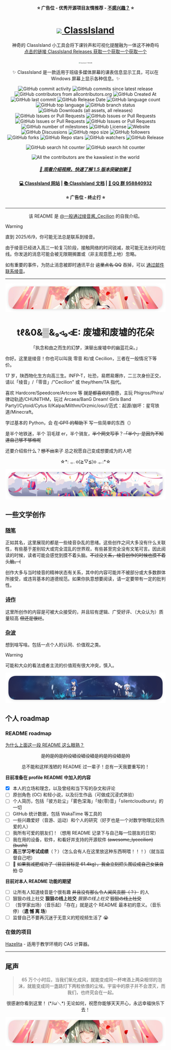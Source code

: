 <!--markdownlint-disable MD028 MD033 MD036 MD041-->

<div align="center">

#### ⭐ 广告位 - 优秀开源项目友情推荐 - [不感兴趣？](https://dxy.com/disease/26233/detail "很抱歉为你造成不好的浏览体验，点击这里以联系我们更换广告。") ⭐

# <a href="https://github.com/ClassIsland/ClassIsland"><image src="https://github.com/ClassIsland/ClassIsland/raw/master/ClassIsland/Assets/AppLogo_AppLogo.svg" height="25"/> ClassIsland</a>

神奇的 ClassIsland 小工具会将下课铃声和可视化提醒融为一体这不神奇吗<br>[点击的链接 ClassIsland Releases 获取一个获取一个获取一个](https://github.com/ClassIsland/ClassIsland/releases)

<img src="https://github.com/user-attachments/assets/a815dd7d-8343-4da5-aee4-3f754aa297e4" alt="ClassIsland 广告位头图" style="zoom:25%;" /><br>

✨ ClassIsland 是一款适用于班级多媒体屏幕的课表信息显示工具，可以在 Windows 屏幕上显示各种信息。✨

![GitHub commit activity](https://img.shields.io/github/commit-activity/t/ClassIsland/ClassIsland)
![GitHub commits since latest release](https://img.shields.io/github/commits-since/ClassIsland/ClassIsland/latest)
![GitHub contributors from allcontributors.org](https://img.shields.io/github/all-contributors/ClassIsland/ClassIsland)
![GitHub Created At](https://img.shields.io/github/created-at/ClassIsland/ClassIsland)
![GitHub last commit](https://img.shields.io/github/last-commit/ClassIsland/ClassIsland)
![GitHub Release Date](https://img.shields.io/github/release-date-pre/ClassIsland/ClassIsland)
![GitHub language count](https://img.shields.io/github/languages/count/ClassIsland/ClassIsland)
![GitHub top language](https://img.shields.io/github/languages/top/ClassIsland/ClassIsland)
![GitHub branch status](https://img.shields.io/github/checks-status/ClassIsland/ClassIsland/dev)
![GitHub Downloads (all assets, all releases)](https://img.shields.io/github/downloads/ClassIsland/ClassIsland/total)
![GitHub Issues or Pull Requests](https://img.shields.io/github/issues/ClassIsland/ClassIsland)
![GitHub Issues or Pull Requests](https://img.shields.io/github/issues-closed/ClassIsland/ClassIsland)
![GitHub Issues or Pull Requests](https://img.shields.io/github/issues-pr/ClassIsland/ClassIsland)
![GitHub Issues or Pull Requests](https://img.shields.io/github/issues-pr-closed/ClassIsland/ClassIsland)
![GitHub number of milestones](https://img.shields.io/github/milestones/all/ClassIsland/ClassIsland)
![GitHub License](https://img.shields.io/github/license/ClassIsland/ClassIsland)
![Website](https://img.shields.io/website?url=https%3A%2F%2Fclassisland.tech%2F)
![GitHub Discussions](https://img.shields.io/github/discussions/ClassIsland/ClassIsland)
![GitHub repo size](https://img.shields.io/github/repo-size/ClassIsland/ClassIsland)
![GitHub followers](https://img.shields.io/github/followers/ClassIsland)
![GitHub forks](https://img.shields.io/github/forks/ClassIsland/ClassIsland)
![GitHub Repo stars](https://img.shields.io/github/stars/ClassIsland/ClassIsland)
![GitHub watchers](https://img.shields.io/github/watchers/ClassIsland/ClassIsland)
![GitHub Release](https://img.shields.io/github/v/release/ClassIsland/ClassIsland?include_prereleases)

![GitHub search hit counter](https://img.shields.io/github/search/ClassIsland/ClassIsland/DryIce)
![GitHub search hit counter](https://img.shields.io/github/search/ClassIsland/ClassIsland/LyCecilion)

![All the contributors are the kawaiiest in the world](https://img.shields.io/badge/All%20the%20contributors-are%20the%20kawaiiest%20in%20the%20world-green)

<!--markdownlint-disable-next-line MD001-->
##### [🥳 观看介绍视频，快速了解 1.5 版本突破创新 🥵](https://www.bilibili.com/video/BV1EEsNeYEc9)

#### [💻 ClassIsland 网站](https://classisland.tech/) | [📚 ClassIsland 文档](https://docs.classisland.tech/zh-cn/latest/) | [🐧 QQ 群 958840932](https://qm.qq.com/q/4NsDQKiAuQ)

#### ⭐ 广告位 - 终止行 ⭐

</div>

---

<div align="center">
该 README 是 <a href="https://github.com/LyCecilion">@一般通过绫音酱_Cecilion</a> 的自我介绍。<br>
</div>

> [!WARNING]
>
> 直到 2025/6/9，你可能无法总是联系到绫音。
>
> 由于绫音已经进入高三一轮复习阶段，接触网络的时间锐减，故可能无法长时间在线。你发送的消息可能会被无限期搁置或（非主观意愿上地）忽略。
>
> 如有重要的事件，为防止消息被即时通讯平台 ~~这里点名 QQ~~ 吞掉，可以 [通过邮件联系绫音](mailto:LyCecilion@outlook.com)。

---

<div align="center">

![绫音的 GitHub Profile 头图](assets/profile_banner.png)

# tℓ&0&▒&₉◃₉◃E: 废墟和废墟的花朵

「执念和由之而生的幻梦，演替出废墟中的幽蓝花朵。」

</div>

你好。这里是绫音！你也可以叫我 零音 和/或 Cecilion，三者在一般情况下等价。

17 岁，陕西物化生方向高三生。INFP-T，社恐，易燃易爆炸，二三次身份正交，请以「绫音」/「零音」/"Cecilion" 或 they/them/TA 指代。

喜欢 Hardcore/Speedcore/Artcore 等 ~~就是都喜欢的意思~~，主玩 Phigros/Phira/律动轨迹/CHUNITHM，玩过 Arcaea/BanG Dream! Girls Band Party!/Cytoid/Cytus II/Kalpa/Milthm/Orzmic/osu!/范式：起源/崩坏：星穹铁道/Minecraft。

学过基本的 Python，会 ~~在 GPT 的帮助下~~ 写一些简单的东西（）

是半个地铁迷，半个 羽毛球 er，半个骑友，~~半个网文写手~~？~~「半个」是因为不知道自己够不够格呢~~

还要介绍些什么？~~想不出来了~~ 总之祝愿自己变成想要成为的人吧

<div align="center">

☆\*: .｡. o(≧▽≦)o .｡.:\*☆

</div>

![文中分隔线 2](assets/division_line_2.png)

## 一些文学创作

### [随笔](subfiles/essays.md)

正如其名，这里展现的都是一些绫音杂乱的思绪。这些创作之间大多没有什么关联性，有些基于差别较大或完全混乱的世界观，有些甚至完全没有文笔可言。因此阅读的时候，读者可能会感觉到摸不着头脑。~~不过没关系，绫音创作的时候也摸不着头脑。（~~

创作大多与当时绫音的精神状态有关系，其中的内容可能并不被部分或大多数群体所接受，或违背基本的道德规范。如果你执意想要阅读，请一定要带有一定的批判性。

### [诗作](subfiles/poems.md)

这里所创作的内容是可被大众接受的，并且较有逻辑、广受好评、（大众认为）质量较高 ~~但还是很烂~~。

### [杂波](subfiles/thoughts.md)

想到啥写啥。包括一点个人的认同、价值观之类。

> [!WARNING]
> 可能和大众的看法或者主流的价值观有很大冲突，慎入。

![文中分隔线 1](assets/division_line_1.png)

## 个人 roadmap

### README roadmap

[为什么上面这一段 README 这么眼熟？](subfiles/why_README_seems_familiar.md)

</details>

<div align="center">

~~是的是的是的没错没错没错是的是的没错是的~~

总不能和这样浅陋的 README 过一辈子！总有一天我要重写的！

</div>

**目前准备在 profile README 中加入的内容**

- [x] 本人的立场和理念，以及曾经和当下写的杂文和评论
- [ ] 原创角色 (OC) 和轻小说，以及衍生作品（可做成沉浸式体验）
- [ ] 个人简历，包括「彼方赴尘」「雾色深海」「绫(零)音」「silentcloudburst」的一切
- [ ] GitHub 统计数据，包括 WakaTime 等工具的
- [ ] 一些兴趣爱好（音游、运动）和个人的研究（好歹也是一个对数学物理比较热爱的人）
- [ ] 我所有可爱的朋友们！（想用 README 记录下与自己每一位朋友的日常）
- [ ] 我在用的设备，软件，和看好并支持的开源软件 ~~(awesome_lycecilion)(bushi)~~
- [ ] **高三学习考试成绩**（？）（怎么会有人在这里放这种东西啊喂！！！）（就当监督自己吧）
- [ ] 🥵 ~~如果我减肥成功了（目前目标是 61.4kg），我会立刻把头图设成自己女装自拍~~ 😍

**目前对本人 README 功能的期望**

- [ ] 让所有人知道绫音是个很有趣 ~~并且没有那么令人闻风丧胆（？）~~ 的人
- [ ] 狠狠の线上社交 **狠狠の线上社交** _狠狠の线上社交_ ~~狠狠の线上社交~~
- [ ] （哲学家出场）（音乐起）「存在」就是这个 README 最本初的意义。（音乐停）（**遗 憾 离 场**）
- [ ] 监督自己不要再沉迷于无意义的短视频生活了 😭

### 在做的项目

[Hazelita](https://github.com/LyCecilion/Hazelita) - 适用于教学环境的 CAS 计算器。

---

## 尾声

<div align="center">

> 65 万个小时后，当我们氧化成风，就能变成同一杯啤酒上两朵相邻的泡沫，就能变成同一盏路灯下两粒依偎的尘埃。宇宙中的原子并不会湮灭，而我们，也终究会在一起。

很感谢你看到这里！ (\*/ω＼\*) 无论如何，祝愿你能够天天开心，永远幸福快乐下去！

![绫音的 GitHub Profile 头图](assets/profile_banner.png)

</div>
